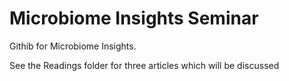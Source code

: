 # Microbiome Insights Seminar

Githib for Microbiome Insights.

See the Readings folder for three articles which will be discussed
